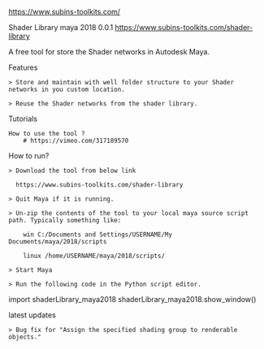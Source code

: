 https://www.subins-toolkits.com/

Shader Library maya 2018 0.0.1
https://www.subins-toolkits.com/shader-library

A free tool for store the Shader networks in Autodesk Maya.

Features

    > Store and maintain with well folder structure to your Shader networks in you custom location.​

    > Reuse the Shader networks from the shader library.

Tutorials

    How to use the tool ?
		# https://vimeo.com/317189570

How to run?

    > Download the tool from below link
    
      https://www.subins-toolkits.com/shader-library
      
    > Quit Maya if it is running.

    > Un-zip the contents of the tool to your local maya source script path. Typically something like:

        win C:/Documents and Settings/USERNAME/My  Documents/maya/2018/scripts

        linux /home/USERNAME/maya/2018/scripts/

    > Start Maya

    > Run the following code in the Python script editor.

import shaderLibrary_maya2018
shaderLibrary_maya2018.show_window()



latest updates

    > Bug fix for "Assign the specified shading group to renderable objects."


